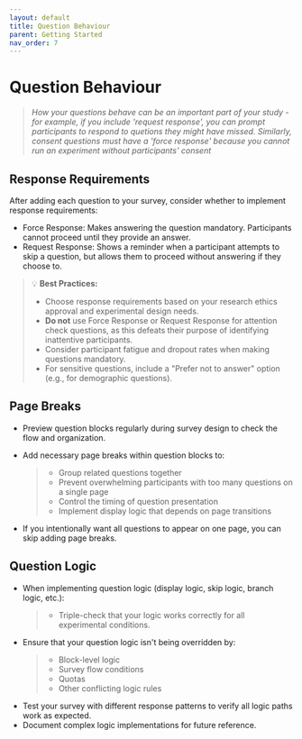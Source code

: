 ```yaml
---
layout: default
title: Question Behaviour
parent: Getting Started
nav_order: 7
---
```


# Question Behaviour

> *How your questions behave can be an important part of your study - for example, if you include 'request response',
> you can prompt participants to respond to quetions they might have missed. Similarly, consent questions must have a 'force response' because
> you cannot run an experiment without participants' consent*

## Response Requirements

After adding each question to your survey, consider whether to implement response requirements:

* Force Response: Makes answering the question mandatory. Participants cannot proceed until they provide an answer.
* Request Response: Shows a reminder when a participant attempts to skip a question, but allows them to proceed without answering if they choose to.

> 💡 **Best Practices:**
>* Choose response requirements based on your research ethics approval and experimental design needs.
>* **Do not** use Force Response or Request Response for attention check questions, as this defeats their purpose of identifying inattentive participants.
>* Consider participant fatigue and dropout rates when making questions mandatory.
>* For sensitive questions, include a "Prefer not to answer" option (e.g., for demographic questions).

## Page Breaks

* Preview question blocks regularly during survey design to check the flow and organization.
* Add necessary page breaks within question blocks to:
  >* Group related questions together
  >* Prevent overwhelming participants with too many questions on a single page
  >* Control the timing of question presentation
  >* Implement display logic that depends on page transitions

* If you intentionally want all questions to appear on one page, you can skip adding page breaks.

## Question Logic

* When implementing question logic (display logic, skip logic, branch logic, etc.):
  >* Triple-check that your logic works correctly for all experimental conditions.
* Ensure that your question logic isn't being overridden by:
  >* Block-level logic
  >* Survey flow conditions
  >* Quotas
  >* Other conflicting logic rules
* Test your survey with different response patterns to verify all logic paths work as expected.
* Document complex logic implementations for future reference.


